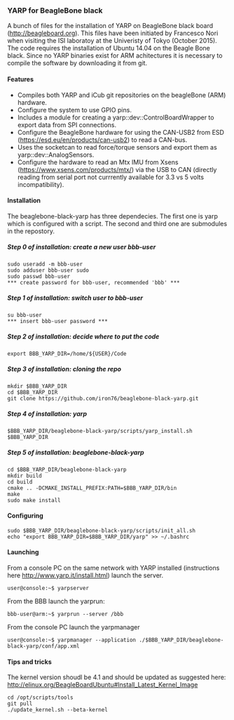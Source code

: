 ### YARP for BeagleBone black

A bunch of files for the installation of YARP on BeagleBone black board (http://beagleboard.org). This files have been initiated by Francesco Nori when visiting the ISI laboratoy at the Univeristy of Tokyo (October 2015). The code requires the installation of Ubuntu 14.04 on the Beagle Bone black. Since no YARP binaries exist for ARM achitectures it is necessary to compile the software by downloading it from git. 

#### Features

 - Compiles both YARP and iCub git repositories on the beagleBone (ARM) hardware.
 - Configure the system to use GPIO pins.
 - Includes a module for creating a yarp::dev::ControlBoardWrapper to export data from SPI connections.
 - Configure the BeagleBone hardware for using the CAN-USB2 from ESD (https://esd.eu/en/products/can-usb2) to read a CAN-bus.
 - Uses the socketcan to read force/torque sensors and export them as yarp::dev::AnalogSensors.
 - Configure the hardware to read an Mtx IMU from Xsens (https://www.xsens.com/products/mtx/) via the USB to CAN (directly reading from serial port not currrently available for 3.3 vs 5 volts incompatibility).

#### Installation

The beaglebone-black-yarp has three dependecies. The first one is yarp which is configured with a script. The second and third one are submodules in the repostory.

##### Step 0 of installation: create a new user bbb-user
```
sudo useradd -m bbb-user
sudo adduser bbb-user sudo
sudo passwd bbb-user 
*** create password for bbb-user, recommended 'bbb' ***
```

##### Step 1 of installation: switch user to bbb-user
```
su bbb-user 
*** insert bbb-user password ***
```

##### Step 2 of installation: decide where to put the code
```
export BBB_YARP_DIR=/home/${USER}/Code
```

##### Step 3 of installation: cloning the repo
```
mkdir $BBB_YARP_DIR
cd $BBB_YARP_DIR
git clone https://github.com/iron76/beaglebone-black-yarp.git 
```

##### Step 4 of installation: yarp
```
$BBB_YARP_DIR/beaglebone-black-yarp/scripts/yarp_install.sh $BBB_YARP_DIR
```

##### Step 5 of installation: beaglebone-black-yarp
```
cd $BBB_YARP_DIR/beaglebone-black-yarp
mkdir build
cd build
cmake .. -DCMAKE_INSTALL_PREFIX:PATH=$BBB_YARP_DIR/bin
make
sudo make install
```

#### Configuring
```
sudo $BBB_YARP_DIR/beaglebone-black-yarp/scripts/init_all.sh 
echo "export BBB_YARP_DIR=$BBB_YARP_DIR/yarp" >> ~/.bashrc
```

#### Launching
From a console PC on the same network with YARP installed (instructions here http://www.yarp.it/install.html) launch the server.

```
user@console:~$ yarpserver

```

From the BBB launch the yarprun:

```
bbb-user@arm:~$ yarprun --server /bbb
```

From the console PC launch the yarpmanager

```
user@console:~$ yarpmanager --application ./$BBB_YARP_DIR/beaglebone-black-yarp/conf/app.xml

```
#### Tips and tricks

The kernel version shoudl be 4.1 and should be updated as suggested here: http://elinux.org/BeagleBoardUbuntu#Install_Latest_Kernel_Image
```
cd /opt/scripts/tools
git pull
./update_kernel.sh --beta-kernel
```
